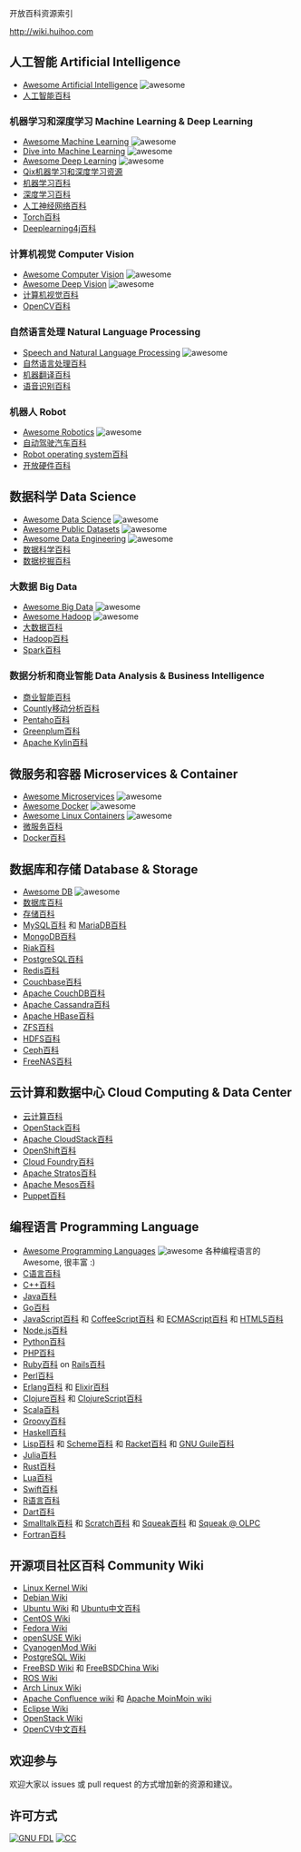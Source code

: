 开放百科资源索引

http://wiki.huihoo.com

## 人工智能 Artificial Intelligence
* [Awesome Artificial Intelligence](https://github.com/owainlewis/awesome-artificial-intelligence) ![awesome](https://camo.githubusercontent.com/13c4e50d88df7178ae1882a203ed57b641674f94/68747470733a2f2f63646e2e7261776769742e636f6d2f73696e647265736f726875732f617765736f6d652f643733303566333864323966656437386661383536353265336136336531353464643865383832392f6d656469612f62616467652e737667)
* [人工智能百科](http://wiki.huihoo.com/wiki/Artificial_intelligence)

### 机器学习和深度学习 Machine Learning	& Deep Learning
* [Awesome Machine Learning](https://github.com/josephmisiti/awesome-machine-learning) ![awesome](https://camo.githubusercontent.com/13c4e50d88df7178ae1882a203ed57b641674f94/68747470733a2f2f63646e2e7261776769742e636f6d2f73696e647265736f726875732f617765736f6d652f643733303566333864323966656437386661383536353265336136336531353464643865383832392f6d656469612f62616467652e737667)
* [Dive into Machine Learning](https://github.com/hangtwenty/dive-into-machine-learning) ![awesome](https://camo.githubusercontent.com/13c4e50d88df7178ae1882a203ed57b641674f94/68747470733a2f2f63646e2e7261776769742e636f6d2f73696e647265736f726875732f617765736f6d652f643733303566333864323966656437386661383536353265336136336531353464643865383832392f6d656469612f62616467652e737667)
* [Awesome Deep Learning](https://github.com/ChristosChristofidis/awesome-deep-learning) ![awesome](https://camo.githubusercontent.com/13c4e50d88df7178ae1882a203ed57b641674f94/68747470733a2f2f63646e2e7261776769742e636f6d2f73696e647265736f726875732f617765736f6d652f643733303566333864323966656437386661383536353265336136336531353464643865383832392f6d656469612f62616467652e737667)
* [Qix机器学习和深度学习资源](https://github.com/ty4z2008/Qix/blob/master/dl.md)
* [机器学习百科](http://wiki.huihoo.com/wiki/Machine_learning)
* [深度学习百科](http://wiki.huihoo.com/wiki/Deep_learning)
* [人工神经网络百科](http://wiki.huihoo.com/wiki/Artificial_neural_network)
* [Torch百科](http://wiki.huihoo.com/wiki/Torch)
* [Deeplearning4j百科](http://wiki.huihoo.com/wiki/Deeplearning4j)
 
### 计算机视觉 Computer Vision	
* [Awesome Computer Vision](https://github.com/jbhuang0604/awesome-computer-vision) ![awesome](https://camo.githubusercontent.com/13c4e50d88df7178ae1882a203ed57b641674f94/68747470733a2f2f63646e2e7261776769742e636f6d2f73696e647265736f726875732f617765736f6d652f643733303566333864323966656437386661383536353265336136336531353464643865383832392f6d656469612f62616467652e737667)
* [Awesome Deep Vision](https://github.com/kjw0612/awesome-deep-vision) ![awesome](https://camo.githubusercontent.com/13c4e50d88df7178ae1882a203ed57b641674f94/68747470733a2f2f63646e2e7261776769742e636f6d2f73696e647265736f726875732f617765736f6d652f643733303566333864323966656437386661383536353265336136336531353464643865383832392f6d656469612f62616467652e737667)
* [计算机视觉百科](http://wiki.huihoo.com/wiki/Computer_vision)
* [OpenCV百科](http://wiki.huihoo.com/wiki/OpenCV)

### 自然语言处理 	Natural Language Processing
* [Speech and Natural Language Processing](https://github.com/edobashira/speech-language-processing) ![awesome](https://camo.githubusercontent.com/13c4e50d88df7178ae1882a203ed57b641674f94/68747470733a2f2f63646e2e7261776769742e636f6d2f73696e647265736f726875732f617765736f6d652f643733303566333864323966656437386661383536353265336136336531353464643865383832392f6d656469612f62616467652e737667)
* [自然语言处理百科](http://wiki.huihoo.com/wiki/Natural_language_processing)
* [机器翻译百科](http://wiki.huihoo.com/wiki/Machine_translation)
* [语音识别百科](http://wiki.huihoo.com/wiki/Speech_recognition)

### 机器人 Robot
* [Awesome Robotics](https://github.com/Kiloreux/awesome-robotics) ![awesome](https://camo.githubusercontent.com/13c4e50d88df7178ae1882a203ed57b641674f94/68747470733a2f2f63646e2e7261776769742e636f6d2f73696e647265736f726875732f617765736f6d652f643733303566333864323966656437386661383536353265336136336531353464643865383832392f6d656469612f62616467652e737667)
* [自动驾驶汽车百科](http://wiki.huihoo.com/wiki/Autonomous_car)
* [Robot operating system百科](http://wiki.huihoo.com/wiki/Robot_operating_system)
* [开放硬件百科](http://wiki.huihoo.com/wiki/Open_Hardware)

## 数据科学 Data Science
* [Awesome Data Science](https://github.com/okulbilisim/awesome-datascience) ![awesome](https://camo.githubusercontent.com/13c4e50d88df7178ae1882a203ed57b641674f94/68747470733a2f2f63646e2e7261776769742e636f6d2f73696e647265736f726875732f617765736f6d652f643733303566333864323966656437386661383536353265336136336531353464643865383832392f6d656469612f62616467652e737667)
* [Awesome Public Datasets](https://github.com/caesar0301/awesome-public-datasets) ![awesome](https://camo.githubusercontent.com/13c4e50d88df7178ae1882a203ed57b641674f94/68747470733a2f2f63646e2e7261776769742e636f6d2f73696e647265736f726875732f617765736f6d652f643733303566333864323966656437386661383536353265336136336531353464643865383832392f6d656469612f62616467652e737667)
* [Awesome Data Engineering](https://github.com/igorbarinov/awesome-data-engineering) ![awesome](https://camo.githubusercontent.com/13c4e50d88df7178ae1882a203ed57b641674f94/68747470733a2f2f63646e2e7261776769742e636f6d2f73696e647265736f726875732f617765736f6d652f643733303566333864323966656437386661383536353265336136336531353464643865383832392f6d656469612f62616467652e737667)
* [数据科学百科](http://wiki.huihoo.com/wiki/Data_science)
* [数据挖掘百科](http://wiki.huihoo.com/wiki/Data_mining)

### 大数据 Big Data
* [Awesome Big Data](https://github.com/onurakpolat/awesome-bigdata) ![awesome](https://camo.githubusercontent.com/13c4e50d88df7178ae1882a203ed57b641674f94/68747470733a2f2f63646e2e7261776769742e636f6d2f73696e647265736f726875732f617765736f6d652f643733303566333864323966656437386661383536353265336136336531353464643865383832392f6d656469612f62616467652e737667)
* [Awesome Hadoop](https://github.com/youngwookim/awesome-hadoop) ![awesome](https://camo.githubusercontent.com/13c4e50d88df7178ae1882a203ed57b641674f94/68747470733a2f2f63646e2e7261776769742e636f6d2f73696e647265736f726875732f617765736f6d652f643733303566333864323966656437386661383536353265336136336531353464643865383832392f6d656469612f62616467652e737667) 
* [大数据百科](http://wiki.huihoo.com/wiki/Big_data)
* [Hadoop百科](http://wiki.huihoo.com/wiki/Apache_Hadoop)
* [Spark百科](http://wiki.huihoo.com/wiki/Apache_Spark)

### 数据分析和商业智能 Data Analysis & Business Intelligence
* [商业智能百科](http://wiki.huihoo.com/wiki/Business_intelligence)
* [Countly移动分析百科](http://wiki.huihoo.com/wiki/Countly)
* [Pentaho百科](http://wiki.huihoo.com/wiki/Pentaho)
* [Greenplum百科](http://wiki.huihoo.com/wiki/Greenplum)
* [Apache Kylin百科](http://wiki.huihoo.com/wiki/Apache_Kylin)

## 微服务和容器 Microservices & Container
* [Awesome Microservices](https://github.com/mfornos/awesome-microservices) ![awesome](https://camo.githubusercontent.com/13c4e50d88df7178ae1882a203ed57b641674f94/68747470733a2f2f63646e2e7261776769742e636f6d2f73696e647265736f726875732f617765736f6d652f643733303566333864323966656437386661383536353265336136336531353464643865383832392f6d656469612f62616467652e737667)
* [Awesome Docker](https://github.com/veggiemonk/awesome-docker) ![awesome](https://camo.githubusercontent.com/13c4e50d88df7178ae1882a203ed57b641674f94/68747470733a2f2f63646e2e7261776769742e636f6d2f73696e647265736f726875732f617765736f6d652f643733303566333864323966656437386661383536353265336136336531353464643865383832392f6d656469612f62616467652e737667)
* [Awesome Linux Containers](https://github.com/Friz-zy/awesome-linux-containers) ![awesome](https://camo.githubusercontent.com/13c4e50d88df7178ae1882a203ed57b641674f94/68747470733a2f2f63646e2e7261776769742e636f6d2f73696e647265736f726875732f617765736f6d652f643733303566333864323966656437386661383536353265336136336531353464643865383832392f6d656469612f62616467652e737667)
* [微服务百科](http://wiki.huihoo.com/wiki/Microservices)
* [Docker百科](http://wiki.huihoo.com/wiki/Docker)

## 数据库和存储 Database & Storage
* [Awesome DB](https://github.com/numetriclabz/awesome-db) ![awesome](https://camo.githubusercontent.com/13c4e50d88df7178ae1882a203ed57b641674f94/68747470733a2f2f63646e2e7261776769742e636f6d2f73696e647265736f726875732f617765736f6d652f643733303566333864323966656437386661383536353265336136336531353464643865383832392f6d656469612f62616467652e737667)
* [数据库百科](http://wiki.huihoo.com/wiki/Database)
* [存储百科](http://wiki.huihoo.com/wiki/Storage)
* [MySQL百科](http://wiki.huihoo.com/wiki/MySQL) 和 [MariaDB百科](http://wiki.huihoo.com/wiki/MariaDB)
* [MongoDB百科](http://wiki.huihoo.com/wiki/MongoDB)
* [Riak百科](http://wiki.huihoo.com/wiki/Riak)
* [PostgreSQL百科](http://wiki.huihoo.com/wiki/PostgreSQL)
* [Redis百科](http://wiki.huihoo.com/wiki/Redis)
* [Couchbase百科](http://wiki.huihoo.com/wiki/Couchbase)
* [Apache CouchDB百科](http://wiki.huihoo.com/wiki/Apache_CouchDB)
* [Apache Cassandra百科](http://wiki.huihoo.com/wiki/Apache_Cassandra)
* [Apache HBase百科](http://wiki.huihoo.com/wiki/Apache_HBase)
* [ZFS百科](http://wiki.huihoo.com/wiki/ZFS)
* [HDFS百科](http://wiki.huihoo.com/wiki/HDFS)
* [Ceph百科](http://wiki.huihoo.com/wiki/Ceph)
* [FreeNAS百科](http://wiki.huihoo.com/wiki/FreeNAS)

## 云计算和数据中心 Cloud Computing & Data Center
* [云计算百科](http://wiki.huihoo.com/wiki/Cloud_computing)
* [OpenStack百科](http://wiki.huihoo.com/wiki/OpenStack)
* [Apache CloudStack百科](http://wiki.huihoo.com/wiki/Apache_CloudStack)
* [OpenShift百科](http://wiki.huihoo.com/wiki/OpenShift)
* [Cloud Foundry百科](http://wiki.huihoo.com/wiki/Cloud_Foundry)
* [Apache Stratos百科](http://wiki.huihoo.com/wiki/Apache_Stratos)
* [Apache Mesos百科](http://wiki.huihoo.com/wiki/Apache_Mesos)
* [Puppet百科](http://wiki.huihoo.com/wiki/Puppet)

## 编程语言 Programming Language
* [Awesome Programming Languages](https://github.com/sindresorhus/awesome#programming-languages) ![awesome](https://camo.githubusercontent.com/13c4e50d88df7178ae1882a203ed57b641674f94/68747470733a2f2f63646e2e7261776769742e636f6d2f73696e647265736f726875732f617765736f6d652f643733303566333864323966656437386661383536353265336136336531353464643865383832392f6d656469612f62616467652e737667) 各种编程语言的Awesome, 很丰富 :)
* [C语言百科](http://wiki.huihoo.com/wiki/C_programming_language)
* [C++百科](http://wiki.huihoo.com/wiki/C%2B%2B)
* [Java百科](http://wiki.huihoo.com/wiki/Java)
* [Go百科](http://wiki.huihoo.com/wiki/Go)
* [JavaScript百科](http://wiki.huihoo.com/wiki/JavaScript) 和 [CoffeeScript百科](http://wiki.huihoo.com/wiki/CoffeeScript) 和 [ECMAScript百科](http://wiki.huihoo.com/wiki/ECMAScript) 和 [HTML5百科](http://wiki.huihoo.com/wiki/HTML5)
* [Node.js百科](http://wiki.huihoo.com/wiki/Node.js)
* [Python百科](http://wiki.huihoo.com/wiki/Python)
* [PHP百科](http://wiki.huihoo.com/wiki/PHP)
* [Ruby百科](http://wiki.huihoo.com/wiki/Ruby) on [Rails百科](http://wiki.huihoo.com/wiki/Rails)
* [Perl百科](http://wiki.huihoo.com/wiki/Perl)
* [Erlang百科](http://wiki.huihoo.com/wiki/Erlang) 和 [Elixir百科](http://wiki.huihoo.com/wiki/Elixir_programming_language)
* [Clojure百科](http://wiki.huihoo.com/wiki/Clojure) 和 [ClojureScript百科](http://wiki.huihoo.com/wiki/ClojureScript)
* [Scala百科](http://wiki.huihoo.com/wiki/Scala)
* [Groovy百科](http://wiki.huihoo.com/wiki/Groovy)
* [Haskell百科](http://wiki.huihoo.com/wiki/Haskell)
* [Lisp百科](http://wiki.huihoo.com/wiki/Lisp) 和 [Scheme百科](http://wiki.huihoo.com/wiki/Scheme) 和 [Racket百科](http://wiki.huihoo.com/wiki/Racket) 和 [GNU Guile百科](http://wiki.huihoo.com/wiki/GNU_Guile)
* [Julia百科](http://wiki.huihoo.com/wiki/Julia)
* [Rust百科](http://wiki.huihoo.com/wiki/Rust)
* [Lua百科](http://wiki.huihoo.com/wiki/Lua)
* [Swift百科](http://wiki.huihoo.com/wiki/Swift)
* [R语言百科](http://wiki.huihoo.com/wiki/R_Project)
* [Dart百科](http://wiki.huihoo.com/wiki/Dart)
* [Smalltalk百科](http://wiki.huihoo.com/wiki/Smalltalk) 和 [Scratch百科](http://wiki.huihoo.com/wiki/Scratch) 和 [Squeak百科](http://wiki.huihoo.com/wiki/Squeak) 和 [Squeak @ OLPC](http://wiki.huihoo.com/wiki/OLPC)
* [Fortran百科](http://wiki.huihoo.com/wiki/Fortran)

## 开源项目社区百科 Community Wiki
* [Linux Kernel Wiki](https://www.wiki.kernel.org/)
* [Debian Wiki](https://wiki.debian.org/) 
* [Ubuntu Wiki](https://wiki.ubuntu.com/) 和 [Ubuntu中文百科](http://wiki.ubuntu.com.cn)
* [CentOS Wiki](http://wiki.centos.org)
* [Fedora Wiki](https://fedoraproject.org/wiki)
* [openSUSE Wiki](https://zh.opensuse.org)
* [CyanogenMod Wiki](https://wiki.cyanogenmod.org)
* [PostgreSQL Wiki](https://wiki.postgresql.org)
* [FreeBSD Wiki](https://wiki.freebsd.org/) 和 [FreeBSDChina Wiki](https://wiki.freebsdchina.org/)
* [ROS Wiki](http://wiki.ros.org/)
* [Arch Linux Wiki](https://wiki.archlinux.org/)
* [Apache Confluence wiki](http://cwiki.apache.org/) 和 [Apache MoinMoin wiki](https://wiki.apache.org/)
* [Eclipse Wiki](https://wiki.eclipse.org)
* [OpenStack Wiki](https://wiki.openstack.org/)
* [OpenCV中文百科](http://wiki.opencv.org.cn)

## 欢迎参与
欢迎大家以 issues 或  pull request 的方式增加新的资源和建议。

## 许可方式
[![GNU FDL](http://wiki.huihoo.com/skins/common/images/gnu-fdl.png)](http://wiki.huihoo.com/wiki/CC-BY-SA_3.0) [![CC](http://wiki.huihoo.com/images/4/4e/CC-BY-SA_3.0-88x31.png)](http://wiki.huihoo.com/wiki/CC-BY-SA_3.0)
